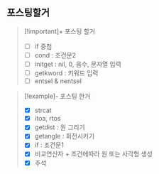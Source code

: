 ## 포스팅할거

> [!important]+ 포스팅 할거
> - [ ] if 중첩
> - [ ] cond : 조건문2
> - [ ] initget : nil, 0, 음수, 문자열 입력
> - [ ] getkword : 키워드 입력
> - [ ] entsel & nentsel

> [!example]- 포스팅 한거
> - [x] strcat
> - [x] itoa, rtos
> - [x] getdist : 원 그리기
> - [x] getangle : 회전시키기
> - [x] if : 조건문1
> - [x] 비교연산자 + 조건에따라 원 또는 사각형 생성
> - [x] 주석

